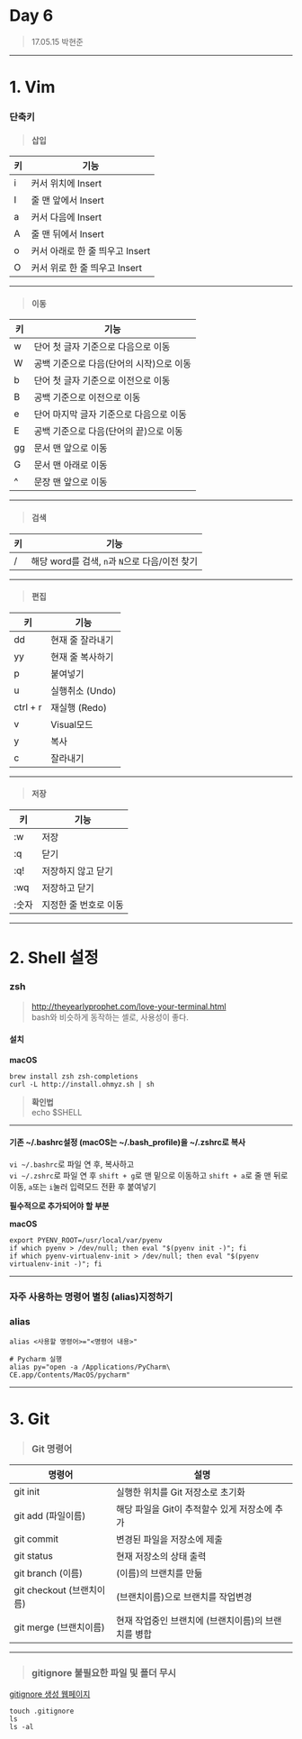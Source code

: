 # Day 6
> 17.05.15 박현준

---

# 1. Vim


### 단축키

>#### 삽입

키|기능
---|---
i|커서 위치에 Insert
I|줄 맨 앞에서 Insert
a|커서 다음에 Insert
A|줄 맨 뒤에서 Insert
o|커서 아래로 한 줄 띄우고 Insert
O|커서 위로 한 줄 띄우고 Insert

---

>#### 이동

키|기능
---|---
w|단어 첫 글자 기준으로 다음으로 이동
W|공백 기준으로 다음(단어의 시작)으로 이동
b|단어 첫 글자 기준으로 이전으로 이동
B|공백 기준으로 이전으로 이동
e|단어 마지막 글자 기준으로 다음으로 이동
E|공백 기준으로 다음(단어의 끝)으로 이동
gg|문서 맨 앞으로 이동
G|문서 맨 아래로 이동
^|문장 맨 앞으로 이동

---

>#### 검색

키|기능
---|---
/<word>|해당 word를 검색, `n`과 `N`으로 다음/이전 찾기

---

> #### 편집

키|기능
---|---
dd|현재 줄 잘라내기
yy|현재 줄 복사하기
p|붙여넣기
u|실행취소 (Undo)
ctrl + r|재실행 (Redo)
v|Visual모드
y|복사
c|잘라내기

---

> #### 저장

키|기능
---|---
:w|저장
:q|닫기
:q!|저장하지 않고 닫기
:wq|저장하고 닫기
:숫자|지정한 줄 번호로 이동

---
# 2. Shell 설정


### zsh

> <http://theyearlyprophet.com/love-your-terminal.html>  
bash와 비슷하게 동작하는 셸로, 사용성이 좋다.

#### 설치

**macOS**

```
brew install zsh zsh-completions
curl -L http://install.ohmyz.sh | sh
```

> **확인법**  
> echo $SHELL

---

#### 기존 ~/.bashrc설정 (macOS는 ~/.bash_profile)을 ~/.zshrc로 복사

`vi ~/.bashrc​`로 파일 연 후, 복사하고  
`vi ~/.zshrc`로 파일 연 후 `shift + g`로 맨 밑으로 이동하고 `shift + a`로 줄 맨 뒤로 이동, `a`또는 `i`눌러 입력모드 전환 후 붙여넣기

**필수적으로 추가되어야 할 부분**

**macOS**

```
export PYENV_ROOT=/usr/local/var/pyenv
if which pyenv > /dev/null; then eval "$(pyenv init -)"; fi
if which pyenv-virtualenv-init > /dev/null; then eval "$(pyenv virtualenv-init -)"; fi
```
---

### 자주 사용하는 명령어 별칭 (alias)지정하기

### alias

```shell
alias <사용할 명령어>="<명령어 내용>"

# Pycharm 실행
alias py="open -a /Applications/PyCharm\ CE.app/Contents/MacOS/pycharm"
```
---

# 3. Git

> ### Git 명령어

명령어 | 설명
---|---
git init | 실행한 위치를 Git 저장소로 초기화
git add (파일이름) | 해당 파일을 Git이 추적할수 있게 저장소에 추가
git commit | 변경된 파일을 저장소에 제출
git status | 현재 저장소의 상태 출력
git branch (이름) | (이름)의 브랜치를 만듦
git checkout (브랜치이름) | (브랜치이름)으로 브랜치를 작업변경
git merge (브랜치이름) | 현재 작업중인 브랜치에 (브랜치이름)의 브랜치를 병합
---
> ### gitignore 불필요한 파일 및 폴더 무시

[gitignore 생성 웹페이지](http://gitignore.io)

```
touch .gitignore
ls
ls -al
```




